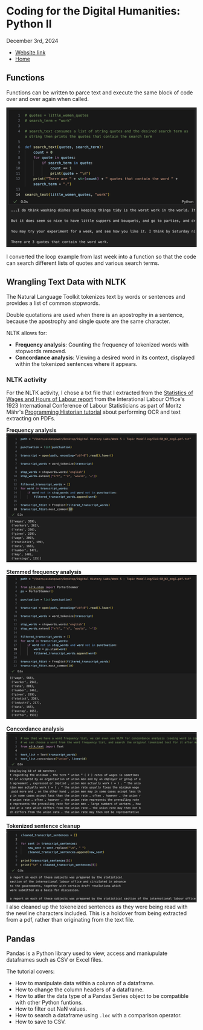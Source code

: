 # Coding for the Digital Humanities: Python II

December 3rd, 2024

- [Website link](https://dh-coding-docs.netlify.app/)
- [Home](README.md)

## Functions

Functions can be written to parce text and execute the same block of code over and over again when called. 

![Little Women Fucntion](images/python-function.png)

I converted the loop example from last week into a function so that the code can search different lists of quotes and various search terms.

## Wrangling Text Data with NLTK

The Natural Language Toolkit tokenizes text by words or sentences and provides a list of common stopwords. 

Double quotations are used when there is an apostrophy in a sentence, because the apostrophy and single quote are the same character.

NLTK allows for:
- **Frequency analysis**: Counting the frequency of tokenized words with stopwords removed.
- **Concordance analysis**: Viewing a desired word in its context, displayed within the tokenized sentences where it appears.

### NLTK activity

For the NLTK activity, I chose a txt file that I extracted from the [ Statistics of Wages and Hours of Labour report](https://webapps.ilo.org/public/libdoc/ilo/ILO-SR/ILO-SR_N2_engl.pdf) from the Interational Labour Office's 1923 International Conference of Labour Statisticians as part of Moritz Mähr's [Programming Historian tutorial](https://programminghistorian.org/en/lessons/working-with-batches-of-pdf-files) about performing OCR and text extracting on PDFs.  

**Frequency analysis** 
![Frequency analysis](images/freq-analysis.png)

**Stemmed frequency analysis**
![Stemmed frequency analysis](images/stem-analysis.png)

**Concordance analysis**
![Concordance Analysis](images/concordance-analysis.png)

**Tokenized sentence cleanup**
![Tokenized sentence cleanup](images/cleaned-sentences.png)
I also cleaned up the tokeneized sentences as they were being read with the newline characters included. This is a holdover from being extracted from a pdf, rather than originating from the text file. 

## Pandas

Pandas is a Python library used to view, access and maniupulate dataframes such as CSV or Excel files. 

The tutorial covers:
- How to manipulate data within a column of a dataframe.
- How to change the column headers of a dataframe.
- How to atler the data type of a Pandas Series object to be compatible with other Python funtions. 
- How to filter out NaN values.
- How to search a dataframe using ```.loc``` with a comparison operator. 
- How to save to CSV.